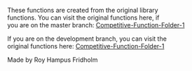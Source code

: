 
These  functions  are  created  from  the  original  library  
functions. You can visit the  original  functions  here,  if  
you are on the master branch: [Competitive-Function-Folder-1](https://github.com/H4PE0N/Competitive-Programming/tree/master/Competitive-Program-Folder/Competitive-Functions-Folder-1)

If you are on the development  branch,  you  can  visit  the  
original functions here: [Competitive-Function-Folder-1](https://github.com/H4PE0N/Competitive-Programming/tree/development/Competitive-Program-Folder/Competitive-Functions-Folder-1)

Made by Roy Hampus Fridholm

